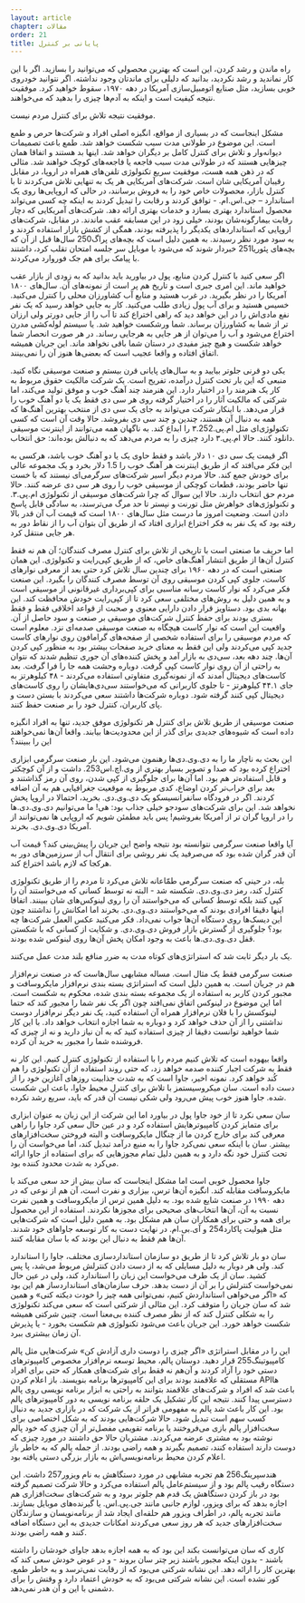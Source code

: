 ```yaml
---
layout: article
chapter: مقالات
order: 21
title: پایانی بر کنترل
---
```





راه ماندن و رشد کردن، این است که بهترین محصولی که می‌توانید را بسازید. اگر با این کار نماندید و رشد نکردید، بدانید که دلیلی برای ماندتان وجود نداشته. اگر نتوانید خودروی خوبی بسازید، مثل صنایع اتومبیل‌سازی آمریکا در دهه ۱۹۷۰، سقوط خواهید کرد. موفقیت نتیجه کیفیت است و اینکه به آدم‌ها چیزی را بدهید که می‌خواهند. 

موفقیت نتیجه تلاش برای کنترل مردم نیست.

مشکل اینجاست که در بسیاری از مواقع، انگیزه اصلی افراد و شرکت‌ها حرص و طمع است. این موضوع در طولانی مدت سبب شکست خواهد شد. طمع باعث تصمیمات دیوانه‌وار و تلاش برای کنترل کامل بر دیگران خواهد شد. اینها بد هستند و اتفاقا همان چیزهایی هستند که در طولانی مدت سبب فاجعه یا فاجعه‌های کوچک خواهند شد. مثالی که در ذهن همه هست، موفقیت سریع تکنولوژی تلفن‌های همراه در اروپا، در مقابل رقیبان آمریکایی شان است. شرکت‌های آمریکایی هر یک به تنهایی تلاش می‌کردند تا با کنترل بازار، محصولات خاص خود را به فروش برسانند، در حالی که اروپایی‌ها روی یک استاندارد – جی.اس.ام. - توافق کردند و رقابت را تبدیل کردند به اینکه چه کسی می‌تواند محصول استاندارد بهتری بسازد و خدمات بهتری ارائه دهد. شرکت‌های آمریکایی که دچار رقابت بیمارگونه‌شان بودند، خیلی زود در این مسابقه عقب ماندند. در مقابل، شرکت‌های اروپایی که استانداردهای یکدیگر را پذیرفته بودند، همگی از کشش بازار استفاده کردند و به سود مورد نظر رسیدند. به همین دلیل است که بچه‌های پراگ250 سال‌ها قبل از آن که بچه‌های پئوریا251 خبردار شوند که می‌شود با موبایل سر جلسه امتحان تقلب کرد، داشتند با پیامک برای هم جک فوروارد می‌کردند.

اگر سعی کنید با کنترل کردن منابع، پول در بیاورید باید بدانید که به زودی از بازار عقب خواهید ماند. این امری جبری است و تاریخ هم پر است از نمونه‌های آن. سال‌های ۱۸۰۰ آمریکا را در نظر بگیرید. در غرب هستید و منابع آب کشاورزان محلی را کنترل می‌کنید. خسیس هستید و برای آب پول زیادی طلب می‌کنید. کار به جایی خواهد رسید که یک نفر نفع مادی‌اش را در این خواهد دید که راهی اختراع کند تا آب را از جایی دورتر ولی ارزان تر از شما به کشاورزان برساند. شما ورشکست خواهید شد. یا سیستم لوله‌کشی مدرن اختراع می‌شود و آب را می‌توان از هر جایی به هرجایی رساند. در هر صورت انحصار شما خواهد شکست و هیچ چیز مفیدی در دستان شما باقی نخواهد ماند. این جریان همیشه اتفاق افتاده و واقعا عجیب است که بعضی‌ها هنوز آن را نمی‌بینند.

یکی دو قرنی جلوتر بیایید و به سال‌های پایانی قرن بیستم و صنعت موسیقی نگاه کنید. منبعی که این بار تحت کنترل درآمده، تفریح است. یک شرکت مالکیت حقوق مربوط به کار یک هنرمند را در اختیار دارد. این هنرمند چند آهنگ خوب و موفق تولید می‌کند، اما شرکتی که مالکیت آثار را در اختیار گرفته روی هر سی دی فقط یک یا دو آهنگ خوب را قرار می‌دهد. با اینکار شرکت می‌تواند به جای یک سی دی از منتخب بهترین آهنگ‌ها که همه به دنبال آن هستند، چندین و چند سی دی بفروشد. حالا وقت آن است که کسی تکنولوژی‌ای مثل ام.پی.۳.252 را ابداع کند. به ناگهان همه می‌توانند از اینترنت موسیقی دانلود کنند. حالا ام.پی.۳ دارد چیزی را به مردم می‌دهد که به دنبالش بوده‌اند: حق انتخاب.

اگر قیمت یک سی دی ۱۰ دلار باشد و فقط حاوی یک یا دو آهنگ خوب باشد، هرکسی به این فکر می‌افتد که از طریق اینترنت هر آهنگ خوب را 1.5 دلار بخرد و یک مجموعه عالی برای خودش جمع کند. حالا مردم دیگر اسیر شرکت‌های سرگرمی‌ای نیستند که با خست تنها حاضر بودند، قطعات کوچکی از موسیقی خوب را روی هر سی دی عرضه کنند. حالا مردم حق انتخاب دارند. حالا این سوال که چرا شرکت‌های موسیقی از تکنولوژی ام.پی.۳. و تکنولوژی‌های خواهرش مثل تورنت و نپستر تا حد مرگ می‌ترسند، به سادگی قابل پاسخ دادن است. وضعیت امروز ما درست مثل سال‌های ۱۸۰۰ است که قیمت آب آن قدر بالا رفته بود که یک نفر به فکر اختراع ابزاری افتاد که از طریق آن بتوان آب را از نقاط دور به هر جایی منتقل کرد. 

اما حریف ما صنعتی است با تاریخی از تلاش برای کنترل مصرف کنندگان؛ آن هم نه فقط کنترل آن‌ها از طریق انتشار آهنگ‌های خاص، که از طریق کپی‌رایت و تکنولوژی. این همان صنعتی است که در دهه ۱۹۶۰ برای چندین سال تلاش کرد حتی بعد از معرفی نوارهای کاست، جلوی کپی کردن موسیقی روی آن توسط مصرف کنندگان را بگیرد. این صنعت فکر می‌کرد که نوار کاست رسانه مناسبی برای کپی‌برداری غیرقانونی از موسیقی است و به همین دلیل به روش‌های مختلفی سعی کرد تا از کپی‌رایت خودش محافظت کند. این بهانه بدی بود. دستاویز قرار دادن دارایی معنوی و صحبت از قواعد اخلاقی فقط و فقط بستری بودند برای حفظ کنترل شرکت‌های موسیقی بر صنعت و سود حاصل از آن. واقعیت این است که نوار کاست هیچگاه به صنعت موسیقی صدمه‌ای نزد. معلوم است که مردم موسیقی را برای استفاده شخصی از صفحه‌های گرامافون روی نوارهای کاست جدید کپی می‌کردند ولی این فقط به معنای خرید صفحات بیشتر بود به منظور کپی کردن آن‌ها. چند دهه بعد، سی‌دی به بازار آمد و پخش‌ کننده‌های آن جوری تنظیم شدند که نتوان به راحتی از آن روی نوار کاست کپی گرفت. دوباره وحشت همه جا را فرا گرفت. بعد کاست‌های دیجیتال آمدند که از نمونه‌گیری متفاوتی استفاده می‌کردند - ۴۸ کیلوهرتز به جای ۴۴.۱ کیلوهرتز - تا جلوی کاربرانی که می‌خواستند سی‌دی‌هایشان را روی کاست‌های دیجیتال کپی کنند گرفته شود. دوباره شرکت‌ها داشتند سعی می‌کردند با بستن دست و پای کاربران، کنترل خود را بر صنعت حفظ کنند. 

صنعت موسیقی از طریق تلاش برای کنترل هر تکنولوژی موفق جدید، تنها به افراد انگیزه داده است که شیوه‌های جدیدی برای گذر از این محدودیت‌ها بیابند. واقعا آن‌ها نمی‌خواهند این را ببینند؟

این بحث به ناچار ما را به دی.وی.دی‌ها رهنمون می‌شود. این بار صنعت سرگرمی ابزاری اختراع کرده بود که صدا و تصویر بسیار بهتری از وی.اچ.اس253. داشت و از آن کوچکتر و قابل استفاده‌تر هم بود. اما آن‌ها برای جلوگیری از کپی شدن، روی آن رمز گذاشتند و بعد برای خراب‌تر کردن اوضاع، کدی مربوط به موقعیت جغرافیایی هم به آن اضافه کردند. اگر در فرودگاه سانفرانسیسکو یک دی.وی.دی. بخرید، احتمالا در اروپا پخش نخواهد شد. این برای شرکت‌های سودجو خیلی جذاب بود: هی! ما می‌توانیم دی.وی.دی.ها را در اروپا گران تر از آمریکا بفروشیم! پس باید مطمئن شویم که اروپایی ها نمی‌توانند از آمریکا دی.وی.دی. بخرند. 

آیا واقعا صنعت سرگرمی نتوانسته بود نتیجه واضح این جریان را پیش‌بینی کند؟ قیمت آب آن قدر گران شده بود که می‌صرفید یک نفر روشی برای انتقال آب از سرزمین‌های دور به هرکجا که لازم باشد اختراع کند. 

بله، در حینی که صنعت سرگرمی طمّاعانه تلاش می‌کرد تا مردم را از طریق تکنولوژی کنترل کند، رمز دی.وی.دی. شکسته شد - البته نه توسط کسانی که می‌خواستند آن را کپی کنند بلکه توسط کسانی که می‌خواستند آن را روی لینوکس‌های شان ببینند. اتفاقا اینها دقیقا افرادی بودند که می‌خواستند دی.وی.دی. بخرند اما  امکانش را نداشتند چون این دیسک‌ها روی دستگاه آن‌ها جواب نمی‌داد. فکر می‌کنید عکس العمل شرکت‌ها چه بود؟ جلوگیری از گسترش بازار فروش دی.وی.دی. و شکایت از کسانی که با شکستن قفل دی.وی.دی.ها باعث به وجود امکان پخش آن‌ها روی لینوکس شده بودند. 

یک بار دیگر ثابت شد که استراتژی‌های کوتاه مدت به ضرر منافع بلند مدت عمل می‌کنند. 

صنعت سرگرمی فقط یک مثال است. مساله مشابهی سال‌هاست که در صنعت نرم‌افزار هم در جریان است. به همین دلیل است که استراتژی بسته بندی نرم‌افزار مایکروسافت و مجبور کردن کاربر به استفاده از یک مجموعه بسته بندی شده، محکوم به شکست است. اما این موضوع در لینوکس اتفاق نمی‌افتد چون اگر یک نفر شما را مجبور کند که حتما لینوکسش را با فلان نرم‌افزار همراه آن استفاده کنید، یک نفر دیگر نرم‌افزار دوست نداشتنی را از آن حذف خواهد کرد و دوباره به شما اجازه انتخاب خواهد داد. با این کار شما خواهید توانست دقیقا از چیزی استفاده کنید که به آن نیاز دارید و نه از چیزی که فروشنده شما را مجبور به خرید آن کرده. 

واقعا بیهوده است که تلاش کنیم مردم را با استفاده از تکنولوژی کنترل کنیم. این کار نه فقط به شرکت اجبار کننده صدمه خواهد زد، که حتی روند استفاده از آن تکنولوژی را هم کُند خواهد کرد. نمونه اخیر، جاوا است که به شدت جذابیت روزهای آغازین خود را از دست داده است. سان میکروسیستمز با تلاش برای کنترل محیط جاوا، باعث این شکست شده. جاوا هنوز خوب پیش می‌رود ولی شکی نیست آن قدر که باید، سریع رشد نکرده. 

سان سعی نکرد تا از خود جاوا پول در بیاورد اما این شرکت از این زبان به عنوان ابزاری برای متمایز کردن کامپیوترهایش استفاده کرد و در عین حال سعی کرد جاوا را راهی معرفی کند برای خارج کردن ما از چنگال مایکروسافت و البته فروختن سخت‌افزارهای بیشتر. سان با اینکه سعی نمی‌کرد جاوا را به منبع درآمد تبدیل کند، اما می‌خواست آن را تحت کنترل خود نگه دارد و به همین دلیل تمام مجوزهایی که برای استفاده از جاوا ارائه می‌کرد به شدت محدود کننده بود. 

جاوا محصول خوبی است اما مشکل اینجاست که سان بیش از حد سعی می‌کند با مایکروسافت مقابله کند. انگیزه آن‌ها ترس، بیزاری و نفرت است، آن هم از نوعی که در دهه ۱۹۹۰ در صنعت شایع شده بود. به دلیل همین ترس از مایکروسافت و همین نفرت نسبت به آن، آن‌ها انتخاب‌های صحیحی برای مجوزها نکردند. استفاده از این محصول برای همه و حتی برای همکاران سان هم مشکل بود. به همین دلیل است که شرکت‌هایی مثل هیولیت پاکارد254 و آی.بی.ام. در نهایت دست به کار توسعه جاواهای خود شدند. آن‌ها هم فقط به دنبال این بودند که با سان مقابله کنند. 

سان دو بار تلاش کرد تا از طریق دو سازمان استانداردسازی مختلف، جاوا را استاندارد کند. ولی هر دوبار به دلیل مسایلی که به از دست دادن کنترلش مربوط می‌شد،‌ پا پس کشید. سان از یک طرف می‌خواست این زبان را استاندارد کند، ولی در عین حال نمی‌خواست کنترلش را بر آن از دست بدهد. حرف سازمان‌های استانداردساز هم این بود که «اگر می‌خواهی استانداردش کنیم، نمی‌توانی همه چیز را خودت دیکته کنی» و همین شد که سان جریان را متوقف کرد. این مثالی از شرکتی است که سعی می‌کند تکنولوژی را به شکلی کنترل کند که از نظر مصرف کننده بی‌معنا است. چنین شرکتی همیشه شکست خواهد خورد. این جریان باعث می‌شود تکنولوژی هم شکست بخورد - یا پذیرش آن زمان بیشتری ببرد. 

این را در مقابل استراتژی «اگر چیزی را دوست داری آزادش کن» شرکت‌هایی مثل پالم کامپیوتینگ255 قرار دهید. دوستان پالم، محیط توسعه نرم‌افزار مخصوص کامپیوترهای دستی خود را آزاد کردند و آن‌هم نه فقط برای شرکت‌های همکار که حتی برای افراد مستقلی که علاقمند بودند برای این کامپیوترها برنامه بنویسند. باز اعلام کردن APIها باعث شد که افراد و شرکت‌های علاقمند بتوانند به راحتی به ابزار برنامه نویسی روی پالم دسترسی پیدا کنند. نتیجه این کار تشکیل یک حلقه برنامه نویسی به دور کامپیوترهای پالم بود. این کار باعث شد پالم به مفهومی فراتر از یک شرکت که در بازاری جدید به دنبال کسب سهم است تبدیل شود. حالا شرکت‌هایی بودند که به شکل اختصاصی برای سخت‌افزار پالم بازی می‌فروختند یا برنامه تقویمی مفصل‌تر از آن چیزی که خود پالم نوشته بود به مشتری عرضه می‌کردند. مشتریان حالا حق داشتند در مورد چیزی که دوست دارند استفاده کنند، تصمیم بگیرند و همه راضی بودند. از جمله پالم که به خاطر باز اعلام کردن محیط برنامه‌نویسی‌اش به بازار بزرگی دستی یافته بود. 

هندسپرینگ256 هم تجربه مشابهی در مورد دستگاهش به نام ویزور257 داشت. این دستگاه رقیب پالم بود و از سیستم‌عامل پالم استفاده می‌کرد و حالا شرکت تصمیم گرفته بود در باز کردن دستگاهش یک قدم هم جلوتر برود و به شرکت‌های سخت‌افزاری هم اجازه بدهد که برای ویزور، لوازم جانبی مانند جی.پی.اس. یا گیرنده‌های موبایل بسازند. مانند تجربه پالم، در اطراف ویزور هم حلقه‌ای ایجاد شد از برنامه‌نویسان و سازندگان سخت‌افزارهای جدید که هر روز سعی می‌کردند امکانات جدیدی به این دستگاه اضافه کنند و همه راضی بودند.

کاری که سان می‌توانست بکند این بود که به همه اجازه بدهد جاوای خودشان را داشته باشند - بدون اینکه مجبور باشند زیر چتر سان بروند - و در عوض خودش سعی کند که بهترین کار را ارائه دهد. این نشانه شرکتی می‌بود که از رقابت نمی‌ترسد و به خاطر طمع، کور نشده است. این نشانه شرکتی می‌بود که به خودش اعتماد دارد و وقتش را برای دشمنی با این و‌ آن هدر نمی‌دهد.



